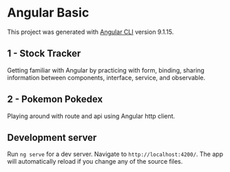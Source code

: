 # Angular Basic

This project was generated with [Angular CLI](https://github.com/angular/angular-cli) version 9.1.15.

## 1 - Stock Tracker

Getting familiar with Angular by practicing with form, binding, sharing information between components, interface, service, and observable.

## 2 - Pokemon Pokedex

Playing around with route and api using Angular http client.

## Development server

Run `ng serve` for a dev server. Navigate to `http://localhost:4200/`. The app will automatically reload if you change any of the source files.
